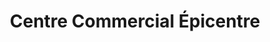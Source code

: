 ---
title: "Centre Commercial Épicentre"
url: /barjouville/centre-commercial-epicentre/
shop: Einkaufszentrum
---